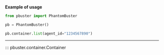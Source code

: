 **Example of usage**

```python
from pbuster import PhantomBuster

pb = PhantomBuster()

pb.container.list(agent_id="1234567890")
```

---

::: pbuster.container.Container